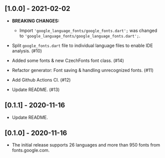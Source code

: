 ## [1.0.0] - 2021-02-02

- **BREAKING CHANGES:**
    - Import `'google_language_fonts/google_fonts.dart';` was changed to `'google_language_fonts/google_language_fonts.dart';`.

- Split `google_fonts.dart` file to individual language files to enable IDE analysis. (#10)

- Added some fonts & new CzechFonts font class. (#14)

- Refactor generator: Font saving & handling unrecognized fonts. (#11)

- Add Github Actions CI. (#12)

- Update README. (#13)

## [0.1.1] - 2020-11-16

- Update README.

## [0.1.0] - 2020-11-16

- The initial release supports 26 languages and more than 950 fonts from fonts.google.com.
